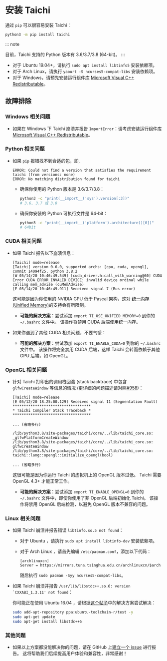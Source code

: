 # 安装 Taichi

通过 `pip` 可以很容易安装 Taichi：

```bash
python3 -m pip install taichi
```

::: note

目前，Taichi 支持的 Python 版本有 3.6/3.7/3.8 (64-bit)。
:::

- 对于 Ubuntu 19.04+，请执行 `sudo apt install libtinfo5` 安装依赖项。
- 对于 Arch Linux，请执行 `yaourt -S ncurses5-compat-libs` 安装依赖项。
- 对于 Windows，请预先安装运行组件库 [Microsoft Visual C++ Redistributable](https://aka.ms/vs/16/release/vc_redist.x64.exe)。

## 故障排除

### Windows 相关问题

- 如果在 Windows 下 Taichi 崩溃并报告 `ImportError`：请考虑安装运行组件库 [Microsoft Visual C++ Redistributable](https://aka.ms/vs/16/release/vc_redist.x64.exe)。

### Python 相关问题

- 如果 `pip` 报错找不到合适的包，即,

  ```
  ERROR: Could not find a version that satisfies the requirement taichi (from versions: none)
  ERROR: No matching distribution found for taichi
  ```

  - 确保你使用的 Python 版本是 3.6/3.7/3.8：

    ```bash
    python3 -c "print(__import__('sys').version[:3])"
    # 3.6, 3.7 或 3.8
    ```

  - 确保你安装的 Python 可执行文件是 64-bit：

    ```bash
    python3 -c "print(__import__('platform').architecture()[0])"
    # 64bit
    ```

### CUDA 相关问题

- 如果 Taichi 报告以下崩溃信息：

  ```
  [Taichi] mode=release
  [Taichi] version 0.6.0, supported archs: [cpu, cuda, opengl], commit 14094f25, python 3.8.2
  [W 05/14/20 10:46:49.549] [cuda_driver.h:call_with_warning@60] CUDA Error CUDA_ERROR_INVALID_DEVICE: invalid device ordinal while calling mem_advise (cuMemAdvise)
  [E 05/14/20 10:46:49.911] Received signal 7 (Bus error)
  ```

  这可能是因为你使用的 NVIDIA GPU 低于 Pascal 架构，这对 [统一内存(Unified Memory)](https://www.nextplatform.com/2019/01/24/unified-memory-the-final-piece-of-the-gpu-programming-puzzle/)的支持会有所限制。

  - **可能的解决方案**：尝试添加 `export TI_USE_UNIFIED_MEMORY=0` 到你的 `~/.bashrc` 文件中。 该操作将禁用 CUDA 后端使用统一内存。

- 如果你遇到了其他 CUDA 相关问题，不要气馁：

  - **可能的解决方案**：尝试添加 `export TI_ENABLE_CUDA=0` 到你的 `~/.bashrc` 文件中。 该操作将完全禁用 CUDA 后端，这样 Taichi 会转而依赖于其他 GPU 后端，如 OpenGL。

### OpenGL 相关问题

- 针对 Taichi 打印出的调用栈回溯 (stack backtrace) 中包含 `glfwCreateWindow` 等信息的情况 (更详细的问题描述请对照[#958](https://github.com/taichi-dev/taichi/issues/958))：

  ```{9-11}
  [Taichi] mode=release
  [E 05/12/20 18.25:00.129] Received signal 11 (Segmentation Fault)
  ***********************************
  * Taichi Compiler Stack Traceback *
  ***********************************

  ... (省略多行)

  /lib/python3.8/site-packages/taichi/core/../lib/taichi_core.so: _glfwPlatformCreateWindow
  /lib/python3.8/site-packages/taichi/core/../lib/taichi_core.so: glfwCreateWindow
  /lib/python3.8/site-packages/taichi/core/../lib/taichi_core.so: taichi::lang::opengl::initialize_opengl(bool)

  ... (省略多行)
  ```

  这很可能是因为你运行 Taichi 的虚拟机上的 OpenGL 版本过低。 Taichi 需要 OpenGL 4.3+ 才能正常工作。

  - **可能的解决方案**：尝试添加 `export TI_ENABLE_OPENGL=0` 到你的 `~/.bashrc` 文件中，即使你使用了非 OpenGL 后端初始化 Taichi。 该操作将禁用 OpenGL 后端检测，以避免 OpenGL 版本不兼容的问题。

### Linux 相关问题

- 如果 Taichi 崩溃并报告错误 `libtinfo.so.5 not found`：

  - 对于 Ubuntu ，请执行 `sudo apt install libtinfo-dev` 安装依赖项。

  - 对于 Arch Linux ，请首先编辑 `/etc/pacman.conf`，添加以下代码：

    ```
    [archlinuxcn]
    Server = https://mirrors.tuna.tsinghua.edu.cn/archlinuxcn/$arch
    ```

    随后执行 `sudo pacman -Syy ncurses5-compat-libs`。

- 如果 Taichi 崩溃并报告 ``/usr/lib/libstdc++.so.6: version `CXXABI_1.3.11' not found``：

  你可能正在使用 Ubuntu 16.04 ，请根据[这个帖子](https://github.com/tensorflow/serving/issues/819#issuecomment-377776784)中的解决方案尝试解决：

  ```bash
  sudo add-apt-repository ppa:ubuntu-toolchain-r/test -y
  sudo apt-get update
  sudo apt-get install libstdc++6
  ```

### 其他问题

- 如果以上方案都没能解决你的问题，请在 GitHub 上[建立一个 issue](https://github.com/taichi-dev/taichi/issues/new?labels=potential+bug&template=bug_report.md) 进行报告。 这将帮助我们后续提高用户体验和兼容性，非常感谢！
